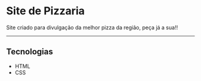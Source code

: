 # Site de Pizzaria
Site criado para divulgação da melhor pizza da região, peça já a sua!! 

---------------

## Tecnologias
- HTML
- CSS